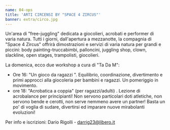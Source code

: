 ```yaml
---
name: 04-ops
title: 'ARTI CIRCENSI BY "SPACE 4 ZIRCUS"'
banner: extra/circo.jpg
---
```


Un'area di "free-juggling" dedicata a giocolieri, acrobati e performer di varia natura. Tutti i giorni, dall'apertura a mezzanotte, la compagnia di "Space 4 Zircus" offrirà dimostrazioni e servizi di varia natura per grandi e piccini: body painting-truccabimbi, palloncini, juggling shop, clown, slackline, open stages, trampolisti, giocolieri.

La domenica, ecco due workshop a cura di "Ta Da M":

- Ore 16: "Un gioco da ragazzi ". Equilibrio, coordinazione, divertimento e primi approcci alla giocoleria per bambini e ragazzi. Un pomeriggio in movimento.
- ore 18: "Acrobatica a coppia" (per ragazzi/adulti) . Lezione di acrobalance per principianti! Non servono particolari doti atletiche, non servono bende e cerotti, non serve nemmeno avere un partner! Basta un po' di voglia di sudare, divertirsi ed imparare nuove mirabolanti evoluzioni!

Per info e iscrizioni: Dario Rigolli - <a href="mailto:darrig23@libero.it">darrig23@libero.it</a>
